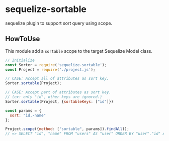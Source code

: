 # sequelize-sortable
sequelize plugin to support sort query using scope.

## HowToUse

This module add a `sortable` scope to the target Sequelize Model class.

```javascript
// Initialize
const Sorter = require('sequelize-sortable');
const Project = require('./project.js');

// CASE: Accept all of attributes as sort key.
Sorter.sortable(Project);

// CASE: Accept part of attributes as sort key.
// (ex: only "id", other keys are ignored.)
Sorter.sortable(Project, {sortableKeys: ["id"]})

const params = {
  sort: "id,-name"
};

Project.scope({method: ["sortable", params]).findAll();
// => SELECT "id", "name" FROM "users" AS "user" ORDER BY "user"."id" ASC, "user"."name" DESC;
```
